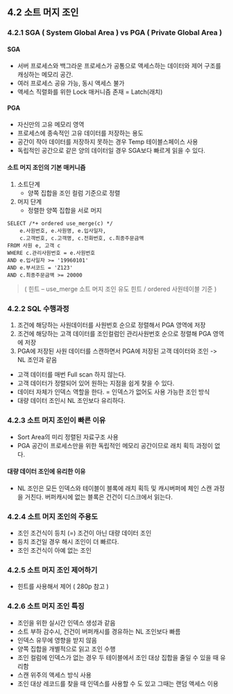 ## 4.2 소트 머지 조인

### 4.2.1 SGA ( System Global Area ) vs PGA ( Private Global Area )
#### SGA 
- 서버 프로세스와 백그라운 프로세스가 공통으로 액세스하는 데이터와 제어 구조를 캐싱하는 메모리 공간.
- 여러 프로세스 공유 가능, 동시 액세스 불가 
- 액세스 직렬화를 위한 Lock 매커니즘 존재 = Latch(래치)

#### PGA
-	자신만의 고유 메모리 영역
-	프로세스에 종속적인 고유 데이터를 저장하는 용도
-	공간이 작아 데이터를 저장하지 못하는 경우 Temp 테이블스페이스 사용
-	독립적인 공간으로 같은 양의 데이터일 경우 SGA보다 빠르게 읽을 수 있다. 

#### 소트 머지 조인의 기본 매커니즘
1. 소트단계
   - 양쪽 집합을 조인 컬럼 기준으로 정렬
2. 머지 단계
   - 정렬한 양쪽 집합을 서로 머지

```
SELECT /*+ ordered use_merge(c) */
    e.사원번호, e.사원명, e.입사일자,
    c.고객번호, c.고객명, c.전화번호, c.최종주문금액
FROM 사원 e, 고객 c
WHERE c.관리사원번호 = e.사원번호
AND e.입사일자 >= '19960101'
AND e.부서코드 = 'Z123'
AND c.최종주문금액 >= 20000
```
>( 힌트 – use_merge 소트 머지 조인 유도 힌트 / ordered 사원테이블 기준 )

### 4.2.2 SQL 수행과정
1. 조건에 해당하는 사원데이터를 사원번호 순으로 정렬해서 PGA 영역에 저장
2. 조건에 해당하는 고객 데이터를 조인컬럼인 관리사원번호 순으로 정렬해 PGA 영역에 저장
3. PGA에 저장된 사원 데이터를 스캔하면서 PGA에 저장된 고객 데이터와 조인 -> NL 조인과 같음
-	고객 데이터를 매번 Full scan 하지 않는다. 
-	고객 데이터가 정렬되어 있어 원하는 지점을 쉽게 찾을 수 있다. 
-	데이터 자체가 인덱스 역할을 한다. = 인덱스가 없어도 사용 가능한 조인 방식
-	대량 데이터 조인시 NL 조인보다 유리하다. 

### 4.2.3 소트 머지 조인이 빠른 이유
-	Sort Area의 미리 정렬된 자료구조 사용
-	PGA 공간이 프로세스만을 위한 독립적인 메모리 공간이므로 래치 획득 과정이 없다. 

#### 대량 데이터 조인에 유리한 이유
-	NL 조인은 모든 인덱스와 테이블이 블록에 래치 획득 및 캐시버퍼에 체인 스캔 과정을 거친다. 버퍼캐시에 없는 블록은 건건이 디스크에서 읽는다. 
### 4.2.4 소트 머지 조인의 주용도
-	조인 조건식이 등치 (=) 조건이 아닌 대량 데이터 조인
   - 등치 조건일 경우 해시 조인이 더 빠르다. 
-	조인 조건식이 아예 없는 조인 
### 4.2.5 소트 머지 조인 제어하기
-	힌트를 사용해서 제어 ( 280p 참고 )

### 4.2.6 소트 머지 조인 특징
-	조인을 위한 실시간 인덱스 생성과 같음
-	소트 부하 감수시, 건건이 버퍼캐시를 경유하는 NL 조인보다 빠름
-	인덱스 유무에 영향을 받지 않음
-	양쪽 집합을 개별적으로 읽고 조인 수행 
   - 조인 컬럼에 인덱스가 없는 경우 두 테이블에서 조인 대상 집합을 줄일 수 있을 때 유리함
-	스캔 위주의 액세스 방식 사용
-	조인 대상 레코드를 찾을 때 인덱스를 사용할 수 도 있고 그때는 랜덤 액세스 이용

